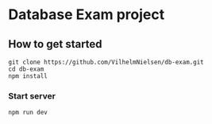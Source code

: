 # Database Exam project

## How to get started

```
git clone https://github.com/VilhelmNielsen/db-exam.git
cd db-exam
npm install
```

### Start server

```
npm run dev
```
